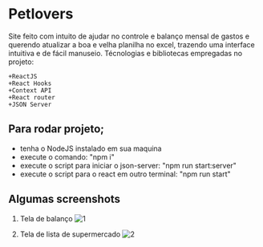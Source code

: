 # Petlovers

Site feito com intuito de ajudar no controle e balanço mensal de gastos e querendo atualizar a boa e velha planilha no excel, trazendo uma interface intuitiva e de fácil manuseio.
Técnologias e bibliotecas empregadas no projeto:

    +ReactJS
    +React Hooks
    +Context API
    +React router
    +JSON Server

## Para rodar projeto;

- tenha o NodeJS instalado em sua maquina
- execute o comando: "npm i"
- execute o script para iniciar o json-server: "npm run start:server"
- execute o script para o react em outro terminal: "npm run start"

## Algumas screenshots

1. Tela de balanço
   ![1](https://user-images.githubusercontent.com/61473497/217114903-f87de4b5-e909-444a-a5c3-afe8e0c450fc.png)

2. Tela de lista de supermercado
   ![2](https://user-images.githubusercontent.com/61473497/217114918-b1d20197-20b1-4006-a90a-7cce17410423.png)
